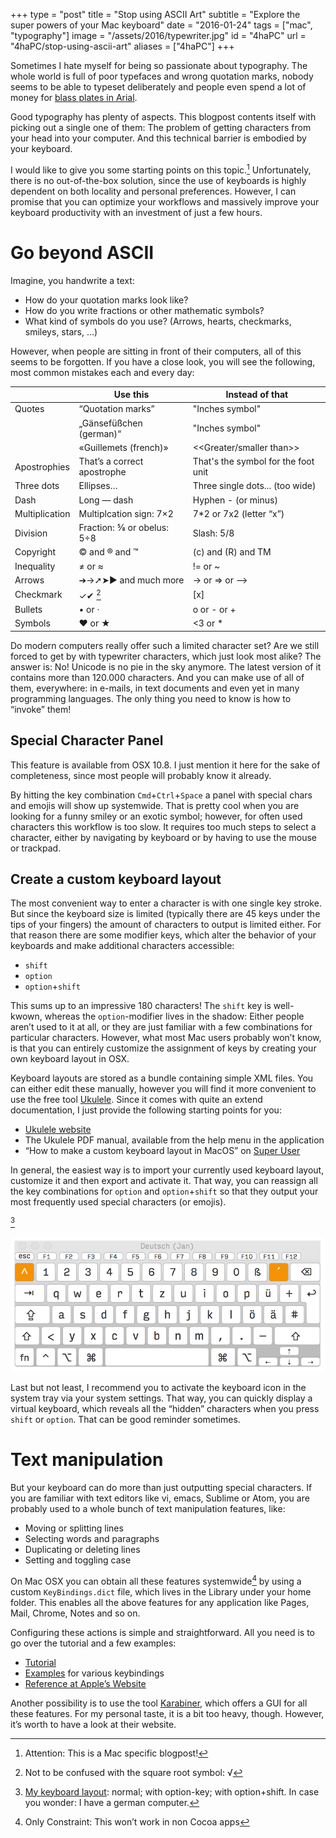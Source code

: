 +++
type = "post"
title = "Stop using ASCII Art"
subtitle = "Explore the super powers of your Mac keyboard"
date = "2016-01-24"
tags = ["mac", "typography"]
image = "/assets/2016/typewriter.jpg"
id = "4haPC"
url = "4haPC/stop-using-ascii-art"
aliases = ["4haPC"]
+++

Sometimes I hate myself for being so passionate about typography. The whole world is full of poor typefaces and wrong quotation marks, nobody seems to be able to typeset deliberately and people even spend a lot of money for [blass plates in Arial](https://twitter.com/espiekermann/status/690879223473553410).

Good typography has plenty of aspects. This blogpost contents itself with picking out a single one of them: The problem of getting characters from your head into your computer. And this technical barrier is embodied by your keyboard.

I would like to give you some starting points on this topic.[^1] Unfortunately, there is no out-of-the-box solution, since the use of keyboards is highly dependent on both locality and personal preferences. However, I can promise that you can optimize your workflows and massively improve your keyboard productivity with an investment of just a few hours.


# Go beyond ASCII

Imagine, you handwrite a text:

- How do your quotation marks look like?
- How do you write fractions or other mathematic symbols?
- What kind of symbols do you use? (Arrows, hearts, checkmarks, smileys, stars, …)

However, when people are sitting in front of their computers, all of this seems to be forgotten. If you have a close look, you will see the following, most common mistakes each and every day:

|                | Use this                       | Instead of that                      |
|----------------|--------------------------------|--------------------------------------|
| Quotes         | “Quotation marks”              | \"Inches symbol\"                    |
|                | „Gänsefüßchen (german)“        | \"Inches symbol\"                    |
|                | «Guillemets (french)»          | \<\<Greater/smaller than\>\>         |
| Apostrophies   | That’s a correct apostrophe    | That\'s the symbol for the foot unit |
| Three dots     | Ellipses…                      | Three single dots\... (too wide)     |
| Dash           | Long — dash                    | Hyphen - (or minus)                  |
| Multiplication | Multiplcation sign: 7×2        | 7*2 or 7x2 (letter “x”)              |
| Division       | Fraction: 5⁄8 or obelus: 5÷8   | Slash: 5/8                           |
| Copyright      | © and ® and ™                  | (c) and (R) and TM                   |
| Inequality     | ≠ or ≈                         | != or ~                              |
| Arrows         | ➔→➚➤▶ and much more            | -> or => or \-->                     |
| Checkmark      | ✓✔︎ [^2]                        | [x]                                  |
| Bullets        | • or ·                         | o or - or +                          |
| Symbols        | ♥ or ★                         | <3 or *                              |

Do modern computers really offer such a limited character set? Are we still forced to get by with typewriter characters, which just look most alike? The answer is: No! Unicode is no pie in the sky anymore. The latest version of it contains more than 120.000 characters. And you can make use of all of them, everywhere: in e-mails, in text documents and even yet in many programming languages. The only thing you need to know is how to “invoke” them!

## Special Character Panel

This feature is available from OSX 10.8. I just mention it here for the sake of completeness, since most people will probably know it already.

By hitting the key combination `Cmd`+`Ctrl`+`Space` a panel with special chars and emojis will show up systemwide. That is pretty cool when you are looking for a funny smiley or an exotic symbol; however, for often used characters this workflow is too slow. It requires too much steps to select a character, either by navigating by keyboard or by having to use the mouse or trackpad.

## Create a custom keyboard layout

The most convenient way to enter a character is with one single key stroke. But since the keyboard size is limited (typically there are 45 keys under the tips of your fingers) the amount of characters to output is limited either. For that reason there are some modifier keys, which alter the behavior of your keyboards and make additional characters accessible:

- `shift`
- `option`
- `option`+`shift`

This sums up to an impressive 180 characters! The `shift` key is well-kwown, whereas the `option`-modifier lives in the shadow: Either people aren’t used to it at all, or they are just familiar with a few combinations for particular characters. However, what most Mac users probably won’t know, is that you can entirely customize the assignment of keys by creating your own keyboard layout in OSX.

Keyboard layouts are stored as a bundle containing simple XML files. You can either edit these manually, however you will find it more convenient to use the free tool [Ukulele](http://scripts.sil.org/ukelele). Since it comes with quite an extend documentation, I just provide the following starting points for you:

- [Ukulele website](http://scripts.sil.org/ukelele)
- The Ukulele PDF manual, available from the help menu in the application
- “How to make a custom keyboard layout in MacOS” on [Super User](http://superuser.com/questions/665494/how-to-make-a-custom-keyboard-layout-in-macos)

In general, the easiest way is to import your currently used keyboard layout, customize it and then export and activate it. That way, you can reassign all the key combinations for `option` and `option`+`shift` so that they output your most frequently used special characters (or emojis).

[^3]

![Keyboard layout with](/assets/2016/keyboard-layout.gif)

Last but not least, I recommend you to activate the keyboard icon in the system tray via your system settings. That way, you can quickly display a virtual keyboard, which reveals all the “hidden” characters when you press `shift` or `option`. That can be good reminder sometimes.


# Text manipulation

But your keyboard can do more than just outputting special characters. If you are familiar with text editors like vi, emacs, Sublime or Atom, you are probably used to a whole bunch of text manipulation features, like:

- Moving or splitting lines
- Selecting words and paragraphs
- Duplicating or deleting lines
- Setting and toggling case

On Mac OSX you can obtain all these features systemwide[^4] by using a custom `KeyBindings.dict` file, which lives in the Library under your home folder. This enables all the above features for any application like Pages, Mail, Chrome, Notes and so on.

Configuring these actions is simple and straightforward. All you need is to go over the tutorial and a few examples:

- [Tutorial](http://www.hcs.harvard.edu/~jrus/Site/cocoa-text.html)
- [Examples](http://osxnotes.net/keybindings.html) for various keybindings
- [Reference at Apple’s Website](https://developer.apple.com/library/mac/documentation/Cocoa/Conceptual/EventOverview/TextDefaultsBindings/TextDefaultsBindings.html)

Another possibility is to use the tool [Karabiner](https://pqrs.org/osx/karabiner/), which offers a GUI for all these features. For my personal taste, it is a bit too heavy, though. However, it’s worth to have a look at their website.


[^1]: Attention: This is a Mac specific blogpost!
[^2]: Not to be confused with the square root symbol: √
[^3]: [My keyboard layout](https://github.com/jotaen/mac-bootstrap/tree/master/Library/Keyboard%20Layouts/DeutschJan.bundle/Contents): normal; with option-key; with option+shift. In case you wonder: I have a german computer.
[^4]: Only Constraint: This won’t work in non Cocoa apps
